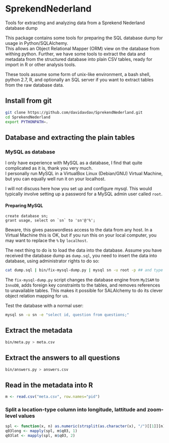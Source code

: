 # SprekendNederland
Tools for extracting and analyzing data from a Sprekend Nederland database dump

This package contains some tools for preparing the SQL database dump for usage in Python/SQLAlchemy.  
This allows an Object Relational Mapper (ORM) view on the database from withing python.  Further, we
have some tools to extract the data and metadata from the structured database into plain CSV tables, 
ready for import in R or other analysis tools. 

These tools assume some form of unix-like environment, a bash shell, python 2.7, R, and optionally an SQL server 
if you want to extract tables from the raw database data. 

## Install from git

```sh
git clone https://github.com/davidavdav/SprekendNederland.git
cd SprekendNederland
export PYTHONPATH=.
```

## Database and extracting the plain tables

### MySQL as database

I only have experience with MySQL as a database, I find that quite complicated as it is, thank you very much.  
I personally run MySQL in a VirtualBox Linux (Debian/GNU) Virtual Machine, but you can equally well run it on your
localhost.  

I will not discuss here how you set up and configure mysql.  This would typically involve setting up a password for a 
MySQL admin user called `root`. 

#### Preparing MySQL

```mysql
create database sn;
grant usage, select on `sn` to 'sn'@'%';
```
Beware, this gives passwordless access to the data from any host.  In a Virtual Machine this is OK, but if you run this
on your local computer, you may want to replace the `%` by `localhost`.

The next thing to do is to load the data into the database.  Assume you have received the database dump as `dump.sql`, you
need to insert the data into database, using administrator rights to do so:

```sh
cat dump.sql | bin/fix-mysql-dump.py | mysql sn -u root -p ## and type password
```
The `fix-mysql-dump.py` script changes the database engine from `MyISAM` to `InnoDB`, adds foreign key constraints to the tables, 
and removes references to unavailable tables.  This makes it possible for SALAlchemy to do its clever object relation mapping 
for us.  

Test the database with a normal user:
```sh
mysql sn -u sn -e "select id, question from questions;"
```

## Extract the metadata

```sh
bin/meta.py > meta.csv
```

## Extract the answers to all questions
```sh 
bin/answers.py > answers.csv
```

## Read in the metadata into R
```R
m <- read.csv("meta.csv", row.names="pid")
```

### Split a location-type column into longitude, lattitude and zoom-level values
```R
spl <- function(x, n) as.numeric(strsplit(as.character(x), "/")[[1]][n]) ## sorry about this
q03long <- mapply(spl, m$q03, 1)
q03lat <- mapply(spl, m$q03, 2)
```

